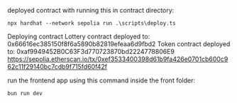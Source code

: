 deployed contract with running this in contract directory:

```
npx hardhat --network sepolia run .\scripts\deploy.ts
```

Deploying contract
Lottery contract deployed to: 0x66616ec385150f8f6a5890b82819efeaa6d9fbd2
Token contract deployed to: 0xaf9949452B0C63F3d770723870bd2224778806E9
https://sepolia.etherscan.io/tx/0xef3533400398d61b9fa426e0701cb600c962c11f29140bc7cdb9f715fd60f42f


run the frontend app using this command inside the front folder:

```
bun run dev
```